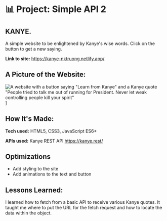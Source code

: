 # 📊 Project: Simple API 2

## KANYE. 

A simple website to be enlightened by Kanye's wise words. 
Click on the button to get a new saying.

**Link to site:** https://kanye-nktruong.netlify.app/

## A Picture of the Website:
![A website with a button saying "Learn from Kanye" and a Kanye quote "People tried to talk me out of running for President. Never let weak controlling people kill your spirit"](https://user-images.githubusercontent.com/88857875/135330287-594a5c56-3b74-46ef-a5a1-b696ce5a71af.png)]

## How It's Made:

**Tech used:** HTML5, CSS3, JavaScript ES6+

**APIs used:** Kanye REST API https://kanye.rest/

## Optimizations

* Add styling to the site
* Add animations to the text and button

## Lessons Learned:

I learned how to fetch from a basic API to receive various Kanye quotes. It taught me where to put the URL for the fetch request and how to locate the data within the object.
